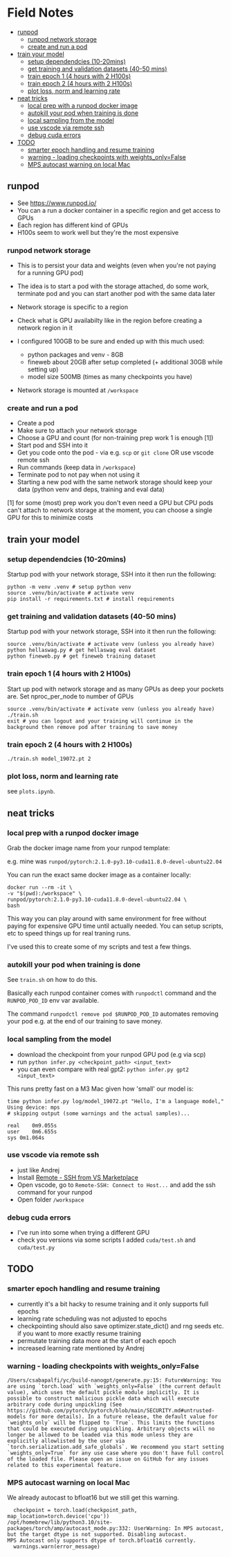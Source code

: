 # Field Notes

<!-- vscode-markdown-toc -->
* [runpod](#runpod)
	* [runpod network storage](#runpodnetworkstorage)
	* [create and run a pod](#createandrunapod)
* [train your model](#trainyourmodel)
	* [setup dependendcies (10-20mins)](#setupdependendcies10-20mins)
	* [get training and validation datasets (40-50 mins)](#gettrainingandvalidationdatasets40-50mins)
	* [train epoch 1 (4 hours with 2 H100s)](#trainepoch14hourswith2H100s)
	* [train epoch 2 (4 hours with 2 H100s)](#trainepoch24hourswith2H100s)
	* [plot loss, norm and learning rate](#plotlossnormandlearningrate)
* [neat tricks](#neattricks)
	* [local prep with a runpod docker image](#localprepwitharunpoddockerimage)
	* [autokill your pod when training is done](#autokillyourpodwhentrainingisdone)
	* [local sampling from the model](#localsamplingfromthemodel)
	* [use vscode via remote ssh](#usevscodeviaremotessh)
	* [debug cuda errors](#debugcudaerrors)
* [TODO](#TODO)
	* [smarter epoch handling and resume training](#smarterepochhandlingandresumetraining)
	* [warning - loading checkpoints with weights_only=False](#warning-loadingcheckpointswithweights_onlyFalse)
	* [MPS autocast warning on local Mac](#MPSautocastwarningonlocalMac)

<!-- vscode-markdown-toc-config
	numbering=false
	autoSave=true
	/vscode-markdown-toc-config -->
<!-- /vscode-markdown-toc -->


## <a name='runpod'></a>runpod

* See https://www.runpod.io/
* You can a run a docker container in a specific region and get access to GPUs
* Each region has different kind of GPUs
* H100s seem to work well but they're the most expensive

### <a name='runpodnetworkstorage'></a>runpod network storage

* This is to persist your data and weights (even when you're not paying for a running GPU pod)
* The idea is to start a pod with the storage attached, do some work, terminate pod and you can start another pod with the same data later

* Network storage is specific to a region
* Check what is GPU availabilty like in the region before creating a network region in it
* I configured 100GB to be sure and ended up with this much used:
    * python packages and venv - 8GB
    * fineweb about 20GB after setup completed (+ additional 30GB while setting up)
    * model size 500MB (times as many checkpoints you have)
* Network storage is mounted at `/workspace`

### <a name='createandrunapod'></a>create and run a pod

* Create a pod
* Make sure to attach your network storage
* Choose a GPU and count (for non-training prep work 1 is enough [1])
* Start pod and SSH into it
* Get you code onto the pod - via e.g. `scp` or `git clone` OR use vscode remote ssh
* Run commands (keep data in `/workspace`)
* Terminate pod to not pay when not using it
* Starting a new pod with the same network storage should keep your data (python venv and deps, training and eval data)

[1] for some (most) prep work you don't even need a GPU but CPU pods can't attach to network storage at the moment, you can choose a single GPU for this to minimize costs

## <a name='trainyourmodel'></a>train your model

### <a name='setupdependendcies10-20mins'></a>setup dependendcies (10-20mins)

Startup pod with your network storage, SSH into it then run the following:

```shell
python -m venv .venv # setup python venv
source .venv/bin/activate # activate venv
pip install -r requirements.txt # install requirements
```

### <a name='gettrainingandvalidationdatasets40-50mins'></a>get training and validation datasets (40-50 mins)

Startup pod with your network storage, SSH into it then run the following:

```shell
source .venv/bin/activate # activate venv (unless you already have)
python hellaswag.py # get hellaswag eval dataset
python fineweb.py # get fineweb training dataset
```

### <a name='trainepoch14hourswith2H100s'></a>train epoch 1 (4 hours with 2 H100s)

Start up pod with network storage and as many GPUs as deep your pockets are.
Set nproc_per_node to number of GPUs

```shell
source .venv/bin/activate # activate venv (unless you already have)
./train.sh
exit # you can logout and your training will continue in the background then remove pod after training to save money
```

### <a name='trainepoch24hourswith2H100s'></a>train epoch 2 (4 hours with 2 H100s)

```shell
./train.sh model_19072.pt 2
```

### <a name='plotlossnormandlearningrate'></a>plot loss, norm and learning rate

see `plots.ipynb`.

## <a name='neattricks'></a>neat tricks

### <a name='localprepwitharunpoddockerimage'></a>local prep with a runpod docker image

Grab the docker image name from your runpod template:

e.g. mine was `runpod/pytorch:2.1.0-py3.10-cuda11.8.0-devel-ubuntu22.04`

You can run the exact same docker image as a container locally:

```shell
docker run --rm -it \
-v "$(pwd):/workspace" \
runpod/pytorch:2.1.0-py3.10-cuda11.8.0-devel-ubuntu22.04 \
bash
```

This way you can play around with same environment for free without paying for expensive GPU time until actually needed. You can setup scripts, etc to speed things up for real traning runs.

I've used this to create some of my scripts and test a few things.

### <a name='autokillyourpodwhentrainingisdone'></a>autokill your pod when training is done

See `train.sh` on how to do this.

Basically each runpod container comes with `runpodctl` command and the `RUNPOD_POD_ID` env var available.

The command `runpodctl remove pod $RUNPOD_POD_ID` automates removing your pod e.g. at the end of our training to save money.

### <a name='localsamplingfromthemodel'></a>local sampling from the model

* download the checkpoint from your runpod GPU pod (e.g via scp)
* run `python infer.py <checkpoint_path> <input_text>`
* you can even compare with real gpt2: `python infer.py gpt2 <input_text>`

This runs pretty fast on a M3 Mac given how 'small' our model is:

```shell
time python infer.py log/model_19072.pt "Hello, I'm a language model,"
Using device: mps
# skipping output (some warnings and the actual samples)...

real	0m9.055s
user	0m6.655s
sys	0m1.064s
```

### <a name='usevscodeviaremotessh'></a>use vscode via remote ssh

* just like Andrej
* Install [Remote - SSH from VS Marketplace](https://marketplace.cursorapi.com/items?itemName=ms-vscode-remote.remote-ssh)
* Open vscode, go to `Remote-SSH: Connect to Host...` and add the ssh command for your runpod
* Open folder `/workspace`

### <a name='debugcudaerrors'></a>debug cuda errors

* I've run into some when trying a different GPU
* check you versions via some scripts I added `cuda/test.sh` and `cuda/test.py`

## <a name='TODO'></a>TODO

### <a name='smarterepochhandlingandresumetraining'></a>smarter epoch handling and resume training

* currently it's a bit hacky to resume training and it only supports full epochs
* learning rate scheduling was not adjusted to epochs
* checkpointing should also save optimizer.state_dict() and rng seeds etc. if you want to more exactly resume training
* permutate training data more at the start of each epoch
* increased learning rate mentioned by Andrej

### <a name='warning-loadingcheckpointswithweights_onlyFalse'></a>warning - loading checkpoints with weights_only=False

```
/Users/csabapalfi/yc/build-nanogpt/generate.py:15: FutureWarning: You are using `torch.load` with `weights_only=False` (the current default value), which uses the default pickle module implicitly. It is possible to construct malicious pickle data which will execute arbitrary code during unpickling (See https://github.com/pytorch/pytorch/blob/main/SECURITY.md#untrusted-models for more details). In a future release, the default value for `weights_only` will be flipped to `True`. This limits the functions that could be executed during unpickling. Arbitrary objects will no longer be allowed to be loaded via this mode unless they are explicitly allowlisted by the user via `torch.serialization.add_safe_globals`. We recommend you start setting `weights_only=True` for any use case where you don't have full control of the loaded file. Please open an issue on GitHub for any issues related to this experimental feature.
```

### <a name='MPSautocastwarningonlocalMac'></a>MPS autocast warning on local Mac

We already autocast to bfloat16 but we still get this warning.

```
  checkpoint = torch.load(checkpoint_path, map_location=torch.device('cpu'))
/opt/homebrew/lib/python3.10/site-packages/torch/amp/autocast_mode.py:332: UserWarning: In MPS autocast, but the target dtype is not supported. Disabling autocast.
MPS Autocast only supports dtype of torch.bfloat16 currently.
  warnings.warn(error_message)
```